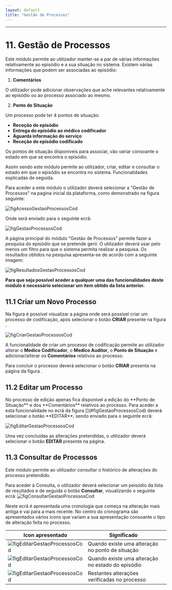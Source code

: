 ```yaml
---
layout: default
title: "Gestão de Processos"
---
```



---

# 11. Gestão de Processos
<div id="gestaoProcessosCod"></div>
Este módulo permite ao utilizador manter-se a par de várias informações relativamente ao episódio e a sua situação no sistema.
Existem várias informações que podem ser associadas ao episódio:

 1. **Comentários**

O utilizador pode adicionar observações que ache relevantes relativamente ao episódio ou ao processo associado ao mesmo.

 2. **Ponto de Situação**

Um processo pode ter 4 pontos de situação:
* **Receção do episódio**
* **Entrega do episódio ao médico codificador**
* **Aguarda informação do serviço**
* **Receção do episódio codificado**

Os pontos de situação disponíveis para associar, vão variar consoante o estado em que se encontra o episódio.

Assim sendo este módulo permite ao utilizador, criar, editar e consultar o estado em que o episódio se encontra no sistema. Funcionalidades explicadas de seguida.

Para aceder a este módulo o utilizador deverá selecionar a "Gestão de Processos" na pagina inicial da plataforma, como demonstrado na figura seguinte:

![figAcessoGestaoProcessosCod](img/pages/11_1.jpg)   

Onde será enviado para o seguinte ecrã:

![figGestaoProcessosCod](img/pages/11_2.jpg)

A página principal do módulo "Gestão de Processos" permite fazer a pesquisa do episódio que se pretende gerir. O utilizador deverá usar pelo menos um filtro para que o sistema permita realizar a pesquisa. Os resultados obtidos na pesquisa apresenta-se de acordo com a seguinte imagem:

![figResultadosGestaoProcessosCod](img/pages/11_3.jpg)   

**Para que seja possível aceder a qualquer uma das funcionalidades deste módulo é necessário selecionar um item obtido da lista anterior.**

## 11.1 Criar um Novo Processo
<div id="criarGestaoProcessosCod"></div>

Na figura [](#figGestaoProcessosCod) é possível visualizar a página onde será possível criar um processo de codificação, após selecionar o botão **CRIAR** presente na figura .

![figCriarGestaoProcessosCod](img/pages/11_4.jpg)   

A funcionalidade de criar um processo de codificação permite ao utilizador alterar o **Medico Codificador**, o **Medico Auditor**, o **Ponto de Situação** e adicionar/alterar os **Comentários** relativos ao processo.

Para concluir o processo deverá selecionar o botão **CRIAR** presenta na página da figura [](#figCriarGestaoProcessosCod).

## 11.2 Editar um Processo
<div id="editarGestaoProcessosCod"></div>
 No processo de edição apenas fica disponível a edição do **Ponto de Situação** e dos **Comentários** relativos ao processo. Para aceder a esta funcionalidade no ecrã da figura [](#figGestaoProcessosCod) deverá selecionar o botão **EDITAR**, sendo enviado para o seguinte ecrã:

![figEditarGestaoProcessosCod](img/pages/11_5.jpg)  
 
 Uma vez concluídas as alterações pretendidas, o utilizador deverá selecionar o botão **EDITAR** presente na página.

## 11.3 Consultar de Processos
<div id="consultarGestaoProcessosCod"></div>


Este módulo permite ao utilizador consultar o histórico de alterações do processo pretendido.

Para aceder à Consulta, o utilizador deverá selecionar um peisódio da lista de resultados e de seguida o botão **Consultar**, visualizando o seguinte ecrã:
![figConsultarGestaoProcessosCod](img/pages/11_6.jpg) 

Neste ecrã é apresentada uma cronologia que começa na alteração mais antiga e vai para a mais recente. No centro do cronograma são apresentados vários *icons* que variam a sua apresentação consoante o tipo de alteração feita no processo.

|  Icon apresentado  								  |  Significado 										   | 		|    
|-----------------------------------------------------|--------------------------------------------------------|--------|
| ![figEditarGestaoProcessosCod](img/pages/11_7.jpg)  |  Quando existe uma alteração no ponto de situação 	   |		|
| ![figEditarGestaoProcessosCod](img/pages/11_8.jpg)  |  Quando existe uma alteração no estado do episódio     |		|
| ![figEditarGestaoProcessosCod](img/pages/11_9.jpg)  |  Restantes alterações verificadas no processo          |		|




